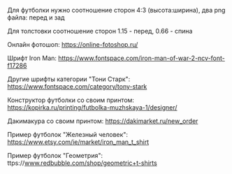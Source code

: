 Для футболки нужно соотношение сторон 4:3 (высота:ширина), два png файла: перед и зад

Для толстовки соотношение сторон 1.15 - перед, 0.66 - спина

Онлайн фотошоп: https://online-fotoshop.ru/

Шрифт Iron Man: https://www.fontspace.com/iron-man-of-war-2-ncv-font-f17286

Другие шрифты категории "Тони Старк": https://www.fontspace.com/category/tony-stark

Конструктор футболки со своим принтом: https://kopirka.ru/printing/futbolka-muzhskaya-1/designer/

Дакимакура со своим принтом: https://dakimarket.ru/new_order

Пример футболок "Железный человек": https://www.etsy.com/ie/market/iron_man_t_shirt

Пример футболок "Геометрия": ttps://www.redbubble.com/shop/geometric+t-shirts